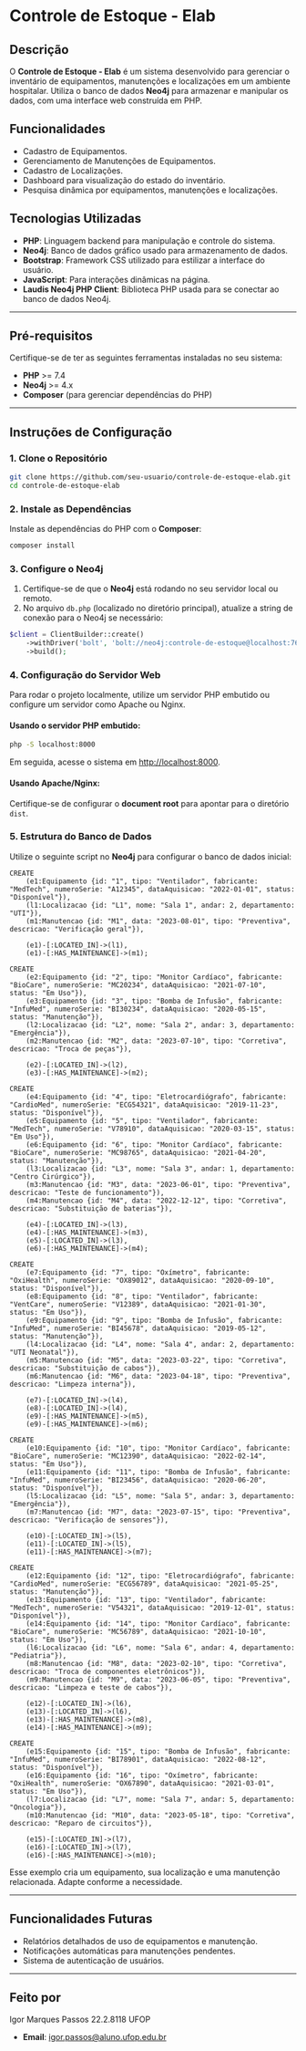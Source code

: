
# Controle de Estoque - Elab

## Descrição

O **Controle de Estoque - Elab** é um sistema desenvolvido para gerenciar o inventário de equipamentos, manutenções e localizações em um ambiente hospitalar. Utiliza o banco de dados **Neo4j** para armazenar e manipular os dados, com uma interface web construída em PHP.

## Funcionalidades

- Cadastro de Equipamentos.
- Gerenciamento de Manutenções de Equipamentos.
- Cadastro de Localizações.
- Dashboard para visualização do estado do inventário.
- Pesquisa dinâmica por equipamentos, manutenções e localizações.

## Tecnologias Utilizadas

- **PHP**: Linguagem backend para manipulação e controle do sistema.
- **Neo4j**: Banco de dados gráfico usado para armazenamento de dados.
- **Bootstrap**: Framework CSS utilizado para estilizar a interface do usuário.
- **JavaScript**: Para interações dinâmicas na página.
- **Laudis Neo4j PHP Client**: Biblioteca PHP usada para se conectar ao banco de dados Neo4j.

---

## Pré-requisitos

Certifique-se de ter as seguintes ferramentas instaladas no seu sistema:

- **PHP** >= 7.4
- **Neo4j** >= 4.x
- **Composer** (para gerenciar dependências do PHP)

---

## Instruções de Configuração

### 1. Clone o Repositório

```bash
git clone https://github.com/seu-usuario/controle-de-estoque-elab.git
cd controle-de-estoque-elab
```

### 2. Instale as Dependências

Instale as dependências do PHP com o **Composer**:

```bash
composer install
```

### 3. Configure o Neo4j

1. Certifique-se de que o **Neo4j** está rodando no seu servidor local ou remoto.
2. No arquivo `db.php` (localizado no diretório principal), atualize a string de conexão para o Neo4j se necessário:

```php
$client = ClientBuilder::create()
    ->withDriver('bolt', 'bolt://neo4j:controle-de-estoque@localhost:7687') // Atualize com a URL e credenciais corretas
    ->build();
```

### 4. Configuração do Servidor Web

Para rodar o projeto localmente, utilize um servidor PHP embutido ou configure um servidor como Apache ou Nginx.

#### Usando o servidor PHP embutido:

```bash
php -S localhost:8000
```

Em seguida, acesse o sistema em [http://localhost:8000](http://localhost:8000).

#### Usando Apache/Nginx:

Certifique-se de configurar o **document root** para apontar para o diretório `dist`.

### 5. Estrutura do Banco de Dados

Utilize o seguinte script no **Neo4j** para configurar o banco de dados inicial:

```cypher
CREATE 
    (e1:Equipamento {id: "1", tipo: "Ventilador", fabricante: "MedTech", numeroSerie: "A12345", dataAquisicao: "2022-01-01", status: "Disponível"}),
    (l1:Localizacao {id: "L1", nome: "Sala 1", andar: 2, departamento: "UTI"}),
    (m1:Manutencao {id: "M1", data: "2023-08-01", tipo: "Preventiva", descricao: "Verificação geral"}),
    
    (e1)-[:LOCATED_IN]->(l1),              
    (e1)-[:HAS_MAINTENANCE]->(m1);

CREATE 
    (e2:Equipamento {id: "2", tipo: "Monitor Cardíaco", fabricante: "BioCare", numeroSerie: "MC20234", dataAquisicao: "2021-07-10", status: "Em Uso"}),
    (e3:Equipamento {id: "3", tipo: "Bomba de Infusão", fabricante: "InfuMed", numeroSerie: "BI30234", dataAquisicao: "2020-05-15", status: "Manutenção"}),
    (l2:Localizacao {id: "L2", nome: "Sala 2", andar: 3, departamento: "Emergência"}),
    (m2:Manutencao {id: "M2", data: "2023-07-10", tipo: "Corretiva", descricao: "Troca de peças"}),
    
    (e2)-[:LOCATED_IN]->(l2),
    (e3)-[:HAS_MAINTENANCE]->(m2);

CREATE 
    (e4:Equipamento {id: "4", tipo: "Eletrocardiógrafo", fabricante: "CardioMed", numeroSerie: "ECG54321", dataAquisicao: "2019-11-23", status: "Disponível"}),
    (e5:Equipamento {id: "5", tipo: "Ventilador", fabricante: "MedTech", numeroSerie: "V78910", dataAquisicao: "2020-03-15", status: "Em Uso"}),
    (e6:Equipamento {id: "6", tipo: "Monitor Cardíaco", fabricante: "BioCare", numeroSerie: "MC98765", dataAquisicao: "2021-04-20", status: "Manutenção"}),
    (l3:Localizacao {id: "L3", nome: "Sala 3", andar: 1, departamento: "Centro Cirúrgico"}),
    (m3:Manutencao {id: "M3", data: "2023-06-01", tipo: "Preventiva", descricao: "Teste de funcionamento"}),
    (m4:Manutencao {id: "M4", data: "2022-12-12", tipo: "Corretiva", descricao: "Substituição de baterias"}),
    
    (e4)-[:LOCATED_IN]->(l3),
    (e4)-[:HAS_MAINTENANCE]->(m3),
    (e5)-[:LOCATED_IN]->(l3),
    (e6)-[:HAS_MAINTENANCE]->(m4);

CREATE 
    (e7:Equipamento {id: "7", tipo: "Oxímetro", fabricante: "OxiHealth", numeroSerie: "OX89012", dataAquisicao: "2020-09-10", status: "Disponível"}),
    (e8:Equipamento {id: "8", tipo: "Ventilador", fabricante: "VentCare", numeroSerie: "V12389", dataAquisicao: "2021-01-30", status: "Em Uso"}),
    (e9:Equipamento {id: "9", tipo: "Bomba de Infusão", fabricante: "InfuMed", numeroSerie: "BI45678", dataAquisicao: "2019-05-12", status: "Manutenção"}),
    (l4:Localizacao {id: "L4", nome: "Sala 4", andar: 2, departamento: "UTI Neonatal"}),
    (m5:Manutencao {id: "M5", data: "2023-03-22", tipo: "Corretiva", descricao: "Substituição de cabos"}),
    (m6:Manutencao {id: "M6", data: "2023-04-18", tipo: "Preventiva", descricao: "Limpeza interna"}),
    
    (e7)-[:LOCATED_IN]->(l4),
    (e8)-[:LOCATED_IN]->(l4),
    (e9)-[:HAS_MAINTENANCE]->(m5),
    (e9)-[:HAS_MAINTENANCE]->(m6);

CREATE 
    (e10:Equipamento {id: "10", tipo: "Monitor Cardíaco", fabricante: "BioCare", numeroSerie: "MC12390", dataAquisicao: "2022-02-14", status: "Em Uso"}),
    (e11:Equipamento {id: "11", tipo: "Bomba de Infusão", fabricante: "InfuMed", numeroSerie: "BI23456", dataAquisicao: "2020-06-20", status: "Disponível"}),
    (l5:Localizacao {id: "L5", nome: "Sala 5", andar: 3, departamento: "Emergência"}),
    (m7:Manutencao {id: "M7", data: "2023-07-15", tipo: "Preventiva", descricao: "Verificação de sensores"}),
    
    (e10)-[:LOCATED_IN]->(l5),
    (e11)-[:LOCATED_IN]->(l5),
    (e11)-[:HAS_MAINTENANCE]->(m7);

CREATE 
    (e12:Equipamento {id: "12", tipo: "Eletrocardiógrafo", fabricante: "CardioMed", numeroSerie: "ECG56789", dataAquisicao: "2021-05-25", status: "Manutenção"}),
    (e13:Equipamento {id: "13", tipo: "Ventilador", fabricante: "MedTech", numeroSerie: "V54321", dataAquisicao: "2019-12-01", status: "Disponível"}),
    (e14:Equipamento {id: "14", tipo: "Monitor Cardíaco", fabricante: "BioCare", numeroSerie: "MC56789", dataAquisicao: "2021-10-10", status: "Em Uso"}),
    (l6:Localizacao {id: "L6", nome: "Sala 6", andar: 4, departamento: "Pediatria"}),
    (m8:Manutencao {id: "M8", data: "2023-02-10", tipo: "Corretiva", descricao: "Troca de componentes eletrônicos"}),
    (m9:Manutencao {id: "M9", data: "2023-06-05", tipo: "Preventiva", descricao: "Limpeza e teste de cabos"}),
    
    (e12)-[:LOCATED_IN]->(l6),
    (e13)-[:LOCATED_IN]->(l6),
    (e13)-[:HAS_MAINTENANCE]->(m8),
    (e14)-[:HAS_MAINTENANCE]->(m9);

CREATE 
    (e15:Equipamento {id: "15", tipo: "Bomba de Infusão", fabricante: "InfuMed", numeroSerie: "BI78901", dataAquisicao: "2022-08-12", status: "Disponível"}),
    (e16:Equipamento {id: "16", tipo: "Oxímetro", fabricante: "OxiHealth", numeroSerie: "OX67890", dataAquisicao: "2021-03-01", status: "Em Uso"}),
    (l7:Localizacao {id: "L7", nome: "Sala 7", andar: 5, departamento: "Oncologia"}),
    (m10:Manutencao {id: "M10", data: "2023-05-18", tipo: "Corretiva", descricao: "Reparo de circuitos"}),
    
    (e15)-[:LOCATED_IN]->(l7),
    (e16)-[:LOCATED_IN]->(l7),
    (e16)-[:HAS_MAINTENANCE]->(m10);

```

Esse exemplo cria um equipamento, sua localização e uma manutenção relacionada. Adapte conforme a necessidade.

---

## Funcionalidades Futuras

- Relatórios detalhados de uso de equipamentos e manutenção.
- Notificações automáticas para manutenções pendentes.
- Sistema de autenticação de usuários.

---

## Feito por

Igor Marques Passos 22.2.8118
UFOP

- **Email**: igor.passos@aluno.ufop.edu.br
